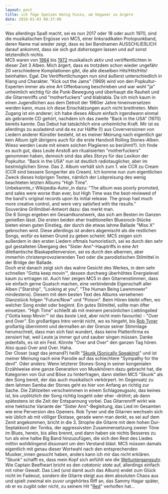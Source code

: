 ```yaml
---
layout: post
title: ich füge Speisen Honig hinzu, um Veganer zu ärgern
date: 2018-01-03 08:37:00
---
```


Was allerdings Spaß macht, sei es nun 2017 oder 18 oder auch 1970, sind die musikalischen Ergüsse von MC5, einer linksradikalen Protopunkband, deren 
Name mal wieder zeigt, dass es bei Bandnamen AUSSCHLIEßLICH darauf ankommt, dass sie sich gut *dahersagen* lassen und auf sonst 
letztendlich nichts.<br> MC5 waren von [1964](https://1.bp.blogspot.com/_OF8eoQYZHPA/TKJLRsQpE6I/AAAAAAAABiE/MYK0CKmXZow/s1600/Early-MC5-shot.jpg) bis [1972](https://www.billboard.com/files/media/Wayne-Kramer-mc5-billboard-1548.jpg) musikalisch aktiv und veröffentlichten in dieser Zeit 3 Alben. Mich ärgert, dass es trotzdem schon wieder ungefähr 20 verschiedene 
Kompilationen gibt, die alle dieselben Hits!Hits!Hits! beinhalten. Egal. Die Veröffentlichungen nun sind äußerst unterschiedlich in 
Klang und Charakter. "Kick out the Jams" (1969) wird von den Popkultur-Experten immer als eine Art Offenbarung beschrieben und war wohl
"ja" unheimlich wichtig für die Punk-Bewegung und überhaupt die Rauheit und die Gitarrenriffs und "motherfuckers" und blablabla. Da ich mich kaum in einen Jugendlichen aus dem Detroit der 1960er Jahre 
hineinversetzen werden kann, muss ich diese Einschätzungen auch nicht breittreten. Mein Zugang ist ein anderer; ich habe dieses
Album einfach irgendwann einmal als gebrannte CD gehört, nachdem ich das zweite "Back in the USA" (1970) bereits kannte. 
Das Debut hat tatsächlich eine unheimliche Kraft. Mir ist es allerdings zu ausladend und da es zur Hälfte (!) aus Coverversionen
von Liedern anderer Künstler besteht, ist es meiner Meinung nach eigentlich gar kein Album (gilt übrigens auch für die erste Handvoll Rolling Stones-Alben. Wieso werden Leute mit einem solchen Plagiieren so berühmt?).
Ich finde es auch gut, dass Leute Anstoß am ritualisierten "motherfuckers" genommen haben, dennoch sind das alles *Storys* für das
Lexikon der Popkultur. "Back in the USA" nun ist deutlich radiotauglicher, aber im bestmöglichen Sinne. Das 2. Album verhält sich zum 1. wie CCR zu Cream (CCR sind bessere Songwriter als Cream).
Ich komme nun zum eigentlichen Zweck dieses holprigen Textes, nämlich der Lobpreisung des wenig beachteten letzten Albums "High Time".
<br>Unbekannte\_r Wikipedia-Autor\_in dazu: "The album was poorly promoted, and sales were worse than ever, but High Time was the best-reviewed of the band's original records upon its initial release. The group had much more creative control, and were very satisfied with the results."
<br>Souveräne Grillmöbel-Antwort dazu: das merkt man.<br>
Die 8 Songs ergeben ein Gesamtkunstwerk, das sich am Besten im Ganzen genießen lässt. Die ersten beiden eher traditionellen Bluesrock-Stücke 
bieten einen guten Einstieg, der durch die etwas lahme Ballade "Miss X" gebrochen wird. Diese allerdings ist anders abgemischt als die restlichen Songs, wofür es keinen Grund zu geben scheint.
MC5 zeigen sich außerdem in den ersten Liedern oftmals humoristisch, sei es durch den sehr gut gestalteten Übergang des "Sister Ann"-Hauptriffs in eine Art dilettantische Blaskapellenversion, sei es durch den albernen, aber immerhin christenprovozierenden Text oder die parodistischen Stilmittel in der Bridge der Ballade.<br>
Doch erst danach zeigt sich das wahre Gesicht des Werkes, in dem sehr schnellen "Gotta keep movin'", dessen durchweg überhöhtes Energielevel kaum zu ertragen ist. Auch hier zeigen MC5 in den Gitarrenstimmen, dass sie einfach gerne Quatsch machen, eine verbindende Eigenschaft aller Alben ("Starship", "Looking at you", "The Human Being Lawnmower" mindestens).
Diesem mit dem besten Text des Albums versehenen Glanzstück folgen "Future/Now" und "Poison". Beim Hören bleibt offen, wo welcher Song endet oder beginnt. Ein gutes Stilmittel, sollte man öfter einsetzen.
"High Time" schließt ab mit meinem persönlichen Lieblingslied ("Gotta keep Movin'" ist das *beste* Lied, aber nicht mein favourite) - "Over and Over".
Ein großartiges Intro verrät nicht, wo es hingeht, bis [Rob Tyner](https://en.wikipedia.org/wiki/Rob_Tyner) großartig übernimmt und dermaßen an der Grenze seiner Stimmlage herumschreit, dass man sich fast wundert, dass keine Plattenfirma es zensiert hat, weil Leute ja immer gut und sauber singen müssen. Danke jedenfalls, es ist ein Fest. Könnte "Over and Over" den ganzen Tag hören. Also quasi Over and Over. Haha.<br>
Der Closer (sagt das jemand?) heißt "[Skunk (Sonically Speaking)](https://www.youtube.com/watch?v=SFPzJuJc1GE)" und ist meiner Meinung nach eine Parodie auf das schlechtere "Sympathy for the devil". Oder anders: Wenn letzterer Stones-Song in seiner kongenialen Erzählweise eine ganze Generation von Musikhörern dazu gebracht hat, die Kategorien von Gut und Böse zu hinterfragen, dann stellen MC5 "Skunk" als den Song bereit, der das auch musikalisch verkörpert. Im Gegensatz zu dem lahmen Samba der Stones geht es hier von Anfang an richtig zur Sache. Die Zählzeiten verschwimmen in einem Schlagzeugsolo, das keines ist, bis urplötzlich der Song richtig losgeht oder eher -dröhnt; ab dann spätestens ist die Zeit der Entspannung vorbei. Das Gitarrenriff wirkt wie eine hektische Variante der "Sister Ann"-Begleitung, das Lied im Gesamten wie eine Perversion des Openers. Rob Tyner und die Gitarren wechseln sich wie üblich ab mit völliger Ekstase, gerade wenn man denkt, es sei auf dem Zenit angekommen, bricht in die 3. Strophe die Gitarre mit dem hohen Dur-Septakkord der Tonika, der aggressivsten Zusammensetzung zweier Töne im Blues, herein,  bis alles brennt, und dann haben sie nichts Besseres zu tun als eine halbe Big Band hinzuzufügen, die sich den Rest des Liedes mithin wohlklingend dissonant um den Verstand bläst. MC5 müssen damals eigentlich mit genau dieser Wortwahl nach den entsprechenden Musiker\_innen gesucht haben, anders kann ich mir das nicht erklären. "Skunk" schafft es, dass mein Kopf sich anfühlt wie die [Weltuntergangsuhr](http://weltuntergangsuhr.com/). Wie Captain Beefheart bricht es den *catatonic state* auf, allerdings einfach mit roher Gewalt. Das Lied (und damit auch das Album) endet zum Glück nicht im Fadeout, sondern die Gitarre steigt aus dem absoluten Chaos aus und spielt zweimal ein zuvor ungehörtes Riff an, das Sammy Hagar später, ob er es zugibt oder nicht, zu seinem Hit "[Red](https://www.youtube.com/watch?v=vavZ25wM6W0)" verholfen hat...
